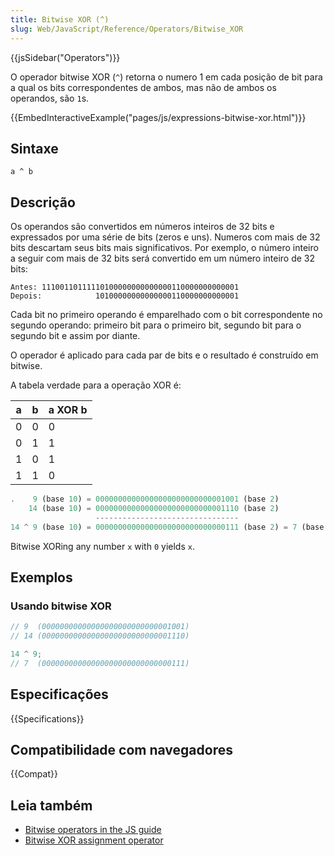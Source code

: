 ```yaml
---
title: Bitwise XOR (^)
slug: Web/JavaScript/Reference/Operators/Bitwise_XOR
---
```


{{jsSidebar("Operators")}}

O operador bitwise XOR (`^`) retorna o numero 1 em cada posição de bit para a qual os bits correspondentes de ambos, mas não de ambos os operandos, são `1`s.

{{EmbedInteractiveExample("pages/js/expressions-bitwise-xor.html")}}

## Sintaxe

```
a ^ b
```

## Descrição

Os operandos são convertidos em números inteiros de 32 bits e expressados por uma série de bits (zeros e uns). Numeros com mais de 32 bits descartam seus bits mais significativos. Por exemplo, o número inteiro a seguir com mais de 32 bits será convertido em um número inteiro de 32 bits:

```plain
Antes: 11100110111110100000000000000110000000000001
Depois:            10100000000000000110000000000001
```

Cada bit no primeiro operando é emparelhado com o bit correspondente no segundo operando: primeiro bit para o primeiro bit, segundo bit para o segundo bit e assim por diante.

O operador é aplicado para cada par de bits e o resultado é construído em bitwise.

A tabela verdade para a operação XOR é:

| a   | b   | a XOR b |
| --- | --- | ------- |
| 0   | 0   | 0       |
| 0   | 1   | 1       |
| 1   | 0   | 1       |
| 1   | 1   | 0       |

```js
.    9 (base 10) = 00000000000000000000000000001001 (base 2)
    14 (base 10) = 00000000000000000000000000001110 (base 2)
                   --------------------------------
14 ^ 9 (base 10) = 00000000000000000000000000000111 (base 2) = 7 (base 10)
```

Bitwise XORing any number `x` with `0` yields `x`.

## Exemplos

### Usando bitwise XOR

```js
// 9  (00000000000000000000000000001001)
// 14 (00000000000000000000000000001110)

14 ^ 9;
// 7  (00000000000000000000000000000111)
```

## Especificações

{{Specifications}}

## Compatibilidade com navegadores

{{Compat}}

## Leia também

- [Bitwise operators in the JS guide](/pt-BR/docs/Web/JavaScript/Guide/Expressions_and_Operators#Bitwise)
- [Bitwise XOR assignment operator](/pt-BR/docs/Web/JavaScript/Reference/Operators/Bitwise_XOR_assignment)
